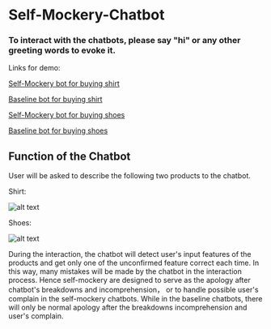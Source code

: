 # Self-Mockery-Chatbot
### To interact with the chatbots, please say "hi" or any other greeting words to evoke it.


Links for demo: 

[Self-Mockery bot for buying shirt](http://34.92.113.149/guest/conversations/production/98e09442eaac4c148204551f9197d0fa)

[Baseline bot for buying shirt](http://34.92.113.149:81/guest/conversations/production/8db421748c434e1193a773ece74c8e45)

[Self-Mockery bot for buying shoes](http://35.229.141.143/guest/conversations/production/54c90935d41540f19de96020f6887253)

[Baseline bot for buying shoes](http://35.229.141.143:81/guest/conversations/production/375131ad4e7a4396b2eadbf3beaf1f48)


## Function of the Chatbot 


User will be asked to describe the following two products to the chatbot.

Shirt:

![alt text](https://i.imgur.com/tFUjH1W.gif "Dark Blue Shirt with Long Sleeves")

Shoes:

![alt text](https://i.imgur.com/n4suwbO.gif "Light Blue Sneaker with High Upper")

During the interaction, the chatbot will detect user's input features of the products and get only one of the unconfirmed feature correct each time.
In this way, many mistakes will be made by the chatbot in the interaction process. Hence self-mockery are designed to serve as the apology after chatbot's breakdowns and incomprehension， or to handle possible user's complain in the self-mockery chatbots. While in the baseline chatbots, there will only be normal apology after the breakdowns incomprehension and user's complain.

